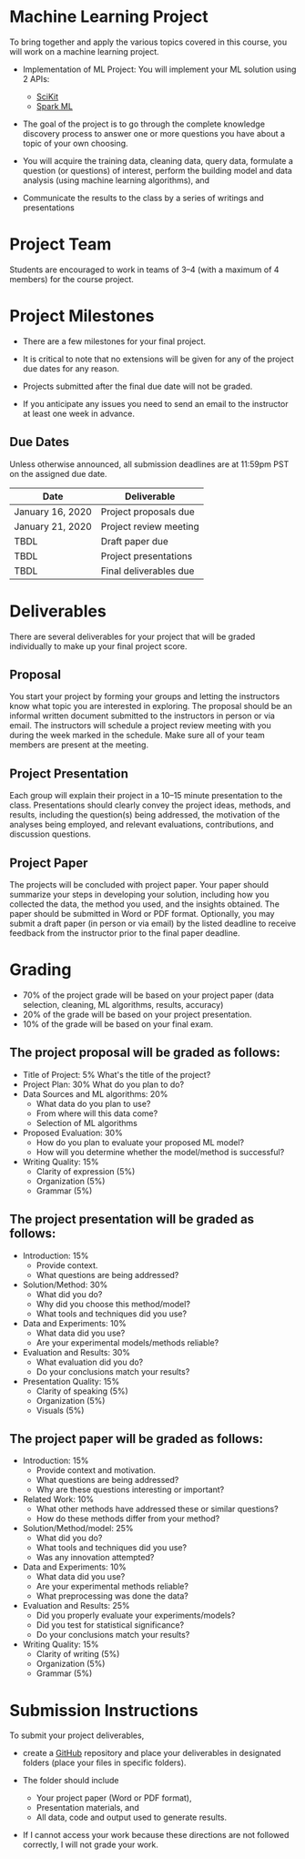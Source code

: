 # Machine Learning Project

To bring together and apply the various topics 
covered in this course, you will work on a machine 
learning project. 

* Implementation of ML Project: You will implement 
your ML solution using 2 APIs:
	* [SciKit](https://scikit-learn.org/stable/)
	* [Spark ML](http://spark.apache.org/mllib/) 

* The goal of the project is to go 
through the complete knowledge discovery process 
to answer one or more questions you have about a 
topic of your own choosing. 

* You will acquire the training data, cleaning data, 
query data, formulate a question  (or questions) of 
interest, perform the building model and data analysis 
(using machine learning algorithms), and 

* Communicate the results to the class by a series 
of writings and presentations


# Project Team

Students are encouraged to work in teams of 3–4 
(with a maximum of 4 members) for the course project. 

# Project Milestones

* There are a few milestones for your final project. 

* It is critical to note that no extensions will be 
given for any of the project due dates for any reason.
 
* Projects submitted after the final due date will not 
be graded. 

* If you anticipate any issues you need to 
send an email to the instructor at least one 
week in advance.
 

## Due Dates
Unless otherwise announced, all submission 
deadlines are at 11:59pm PST on the assigned due date.


| Date                  | Deliverable            |
|-----------------------|------------------------|
| January 16, 2020      | Project proposals due  |
| January 21, 2020      | Project review meeting |
| TBDL                  | Draft paper due        | 
| TBDL                  | Project presentations  |
| TBDL                  | Final deliverables due |


# Deliverables

There are several deliverables for your project 
that will be graded individually to make up your 
final project score.

## Proposal

You start your project by forming your groups 
and letting the instructors know what topic you 
are interested in exploring. The proposal should 
be an informal written document submitted to the 
instructors in person or via email. The instructors 
will schedule a project review meeting with you 
during the week marked in the schedule. Make sure 
all of your team members are present at the meeting.

## Project Presentation

Each group will explain their project in a 10–15 
minute presentation to the class. Presentations 
should clearly convey the project ideas, methods, 
and results, including the question(s) being addressed, 
the motivation of the analyses being employed, and 
relevant evaluations, contributions, and discussion 
questions.

## Project Paper

The projects will be concluded with project paper. 
Your paper should summarize your steps in developing 
your solution, including how you collected the data, 
the method you used, and the insights obtained. The 
paper should be submitted in Word or PDF format. 
Optionally, you may submit a draft paper (in person 
or via email) by the listed deadline to receive feedback 
from the instructor prior to the final paper deadline.

# Grading

* 70% of the project grade will be based on your project paper
 (data selection, cleaning, ML algorithms, results, accuracy)
* 20% of the grade will be based on your project presentation. 
* 10% of the grade will be based on your final exam.

## The project proposal will be graded as follows:

* Title of Project:	5%	What's the title of the project?
* Project Plan:	30%	What do you plan to do?
* Data Sources and ML algorithms: 20%	
	* What data do you plan to use? 
	* From where will this data come? 
	* Selection of ML algorithms
* Proposed Evaluation: 30%	
	* How do you plan to evaluate your proposed ML model? 
	* How will you determine whether the model/method is successful?
* Writing Quality:	15%	
	* Clarity of expression (5%)
	* Organization (5%)
	* Grammar (5%)

## The project presentation will be graded as follows:

* Introduction:	15%	
	* Provide context. 
	* What questions are being addressed?
* Solution/Method:	30%	
	* What did you do? 
	* Why did you choose this method/model? 
	* What tools and techniques did you use?
* Data and Experiments:	10%	
	* What data did you use? 
	* Are your experimental models/methods reliable?
* Evaluation and Results:	30%	
	* What evaluation did you do? 
	* Do your conclusions match your results?
* Presentation Quality:	15%	
	* Clarity of speaking (5%) 
	* Organization (5%)
	* Visuals (5%)
              
              
## The project paper will be graded as follows:

* Introduction:	15%	
	* Provide context and motivation. 
	* What questions are being addressed? 
	* Why are these questions interesting or important?
* Related Work:	10%	
	* What other methods have addressed these or similar questions? 
	* How do these methods differ from your method?
* Solution/Method/model:	25%	
	* What did you do? 
	* What tools and techniques did you use? 
	* Was any innovation attempted?
* Data and Experiments:	10%	
	* What data did you use? 
	* Are your experimental methods reliable? 
	* What preprocessing was done the data?
* Evaluation and Results:	25%	
	* Did you properly evaluate your experiments/models? 
	* Did you test for statistical significance? 
	* Do your conclusions match your results?
* Writing Quality:	15%	
	* Clarity of writing (5%) 
	* Organization (5%) 
	* Grammar (5%)


# Submission Instructions
To submit your project deliverables, 

* create a [GitHub](https://github.com) repository 
and place your deliverables in designated folders 
(place your files in specific folders). 

* The folder should include 
	* Your project paper (Word or PDF format), 
	* Presentation materials, and 
	* All data, code and output used to generate results. 

* If I cannot access your work because 
these directions are not followed correctly, 
I will not grade your work. 


